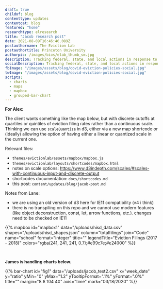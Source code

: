 ```yaml
---
draft: true
childof: blog
contenttype: updates
contentcat: blog
featured: "home"
researchtype: elresearch
title: "Jacob research post"
date: 2021-08-09T16:46:40.089Z
postauthorname: The Eviction Lab
postauthortitle: Princeton University
authorpic: /images/bios/elab_thumb_sm.jpg
description: Tracking federal, state, and local actions in response to the pandemic.
socialDescription: Tracking federal, state, and local actions in response to the pandemic.
fbImage: "/images/assets/blog/covid-eviction-policies-social.jpg"
twImage: "/images/assets/blog/covid-eviction-policies-social.jpg"
scripts:
  - charts
  - maps
  - mapbox
  - grouped-bar-chart
---
```


**For Alex:**

The client wants something like the map below, but with discrete cutoffs at quartiles or quintiles of eviction filing rates rather than a continuous scale. Thinking we can use <code>scaleQuantize</code> in d3, either via a new map shortcode or (ideally) allowing the option of having either a linear or quantized scale in the current one.

Relevant files:

- `themes/evictionlab/assets/mapbox/mapbox.js`
- `themes/evictionlab/layouts/shortcodes/mapbox.html`
- notes on scale options: https://www.d3indepth.com/scales/#scales-with-continuous-input-and-discrete-output
- shortcodes documentation: `docs/shortcodes.md`
- this post: `content/updates/blog/jacob-post.md`

Notes from Lane:

- we are using an old version of d3 here for IE11 compatibility (v4 i think)
- there is no transpiling on this repo and we cannot use modern features (like object deconstruction, const, let, arrow functions, etc.).  changes need to be checked on IE11

{{% mapbox
  id="mapbox1"
  data="/uploads/hisd_data.csv"
  shapes="/uploads/hisd_shapes.json"
  column="totalfilings"
  join="Code"
  name="school"
  format="integer"
  title=""
  legendTitle="Eviction Filings (2017 - 2018)"
  colors="rgba(241, 241, 241, 0.7);#e99c7e;#e24000"
%}}

<br/>

**James is handling charts below.**


{{% bar-chart
  id="fig1"
  data="/uploads/jacob_test2.csv"
  x="week_date"
  y="ratio"
  yMin="0"
  yMax="1.2"
  yTooltipFormat=".1%"
  yFormat=".0%"
  title=""
  margin="8 8 104 40"
  axis="time"
  mark="03/18/2020"
%}}
